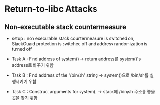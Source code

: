 # Return-to-libc Attacks

## Non-executable stack countermeasure

- setup : non executable stack countermeasure is switched on,
    StackGuard protection is switched off and address randomization is turned off

- Task A : Find address of system()
    -> return address를 system()'s address로 바꾸기 위함

- Task B : Find address of the '/bin/sh' string
    -> system()으로 /bin/sh를 실행시키기 위함

- Task C : Construct arguments for system()
    -> stack에 /bin/sh 주소를 놓을 곳을 찾기 위함
